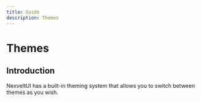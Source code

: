 ```yaml
---
title: Guide
description: Themes
---
```


# Themes

## Introduction

NexveltUI has a built-in theming system that allows you to switch between themes as you wish. 

<script setup>
import ThemeSelector from '../components/ThemeSelector.vue'
// import BH from '../components/BH.vue'
</script>

<ThemeSelector/>

<!-- <BH/> -->
